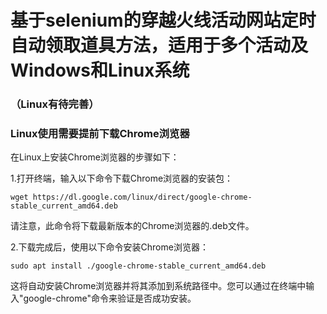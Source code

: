 # 基于selenium的穿越火线活动网站定时自动领取道具方法，适用于多个活动及Windows和Linux系统

### （Linux有待完善）

### Linux使用需要提前下载Chrome浏览器

在Linux上安装Chrome浏览器的步骤如下：

1.打开终端，输入以下命令下载Chrome浏览器的安装包：

`
wget https://dl.google.com/linux/direct/google-chrome-stable_current_amd64.deb
`

请注意，此命令将下载最新版本的Chrome浏览器的.deb文件。

2.下载完成后，使用以下命令安装Chrome浏览器：

`
sudo apt install ./google-chrome-stable_current_amd64.deb
`

这将自动安装Chrome浏览器并将其添加到系统路径中。您可以通过在终端中输入"google-chrome"命令来验证是否成功安装。
